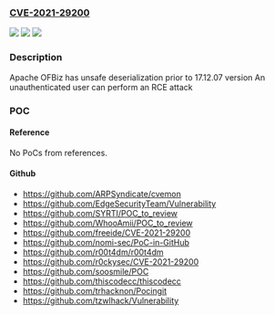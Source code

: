 ### [CVE-2021-29200](https://cve.mitre.org/cgi-bin/cvename.cgi?name=CVE-2021-29200)
![](https://img.shields.io/static/v1?label=Product&message=Apache%20OFBiz&color=blue)
![](https://img.shields.io/static/v1?label=Version&message=Apache%20OFBiz%3C%2017.12.07%20&color=brighgreen)
![](https://img.shields.io/static/v1?label=Vulnerability&message=Java%20serialisation&color=brighgreen)

### Description

Apache OFBiz has unsafe deserialization prior to 17.12.07 version An unauthenticated user can perform an RCE attack

### POC

#### Reference
No PoCs from references.

#### Github
- https://github.com/ARPSyndicate/cvemon
- https://github.com/EdgeSecurityTeam/Vulnerability
- https://github.com/SYRTI/POC_to_review
- https://github.com/WhooAmii/POC_to_review
- https://github.com/freeide/CVE-2021-29200
- https://github.com/nomi-sec/PoC-in-GitHub
- https://github.com/r00t4dm/r00t4dm
- https://github.com/r0ckysec/CVE-2021-29200
- https://github.com/soosmile/POC
- https://github.com/thiscodecc/thiscodecc
- https://github.com/trhacknon/Pocingit
- https://github.com/tzwlhack/Vulnerability

